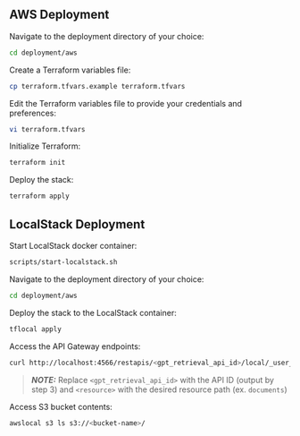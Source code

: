 ## AWS Deployment

Navigate to the deployment directory of your choice:

```bash
cd deployment/aws
```

Create a Terraform variables file:

```bash
cp terraform.tfvars.example terraform.tfvars
```

Edit the Terraform variables file to provide your credentials and preferences:

```bash
vi terraform.tfvars
```

Initialize Terraform:

```bash
terraform init
```

Deploy the stack:

```bash
terraform apply
```

## LocalStack Deployment

Start LocalStack docker container:

```bash
scripts/start-localstack.sh
```

Navigate to the deployment directory of your choice:

```bash
cd deployment/aws
```

Deploy the stack to the LocalStack container:

```bash
tflocal apply
```

Access the API Gateway endpoints:

```bash
curl http://localhost:4566/restapis/<gpt_retrieval_api_id>/local/_user_request_/<resource>
```

> **_NOTE:_** Replace `<gpt_retrieval_api_id>` with the API ID (output by step 3) and `<resource>` with the desired resource path (ex. `documents`)

Access S3 bucket contents:

```bash
awslocal s3 ls s3://<bucket-name>/
```